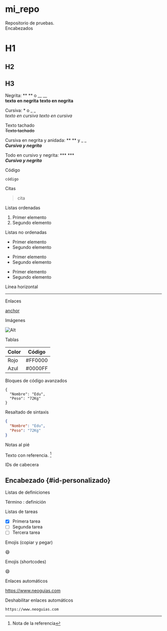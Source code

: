 # mi_repo
Repositorio de pruebas.  
Encabezados	

# H1
## H2
## H3

Negrita:  ** ** o __   __  
**texto en negrita**  __texto en negrita__

Cursiva:   * o _  _  
*texto en cursiva*    _texto en cursiva_

Texto tachado  
~~Texto tachado~~

Cursiva en negrita y anidada:  ** ** y _ _  
_**Cursiva y negrita**_

Todo en cursivo y negrita: *** ***  
***Cursiva y negrita***

Código	

`código`

Citas	      
> cita

Listas ordenadas	

1. Primer elemento
1. Segundo elemento

Listas no ordenadas	

* Primer elemento
* Segundo elemento
 
+ Primer elemento
+ Segundo elemento
 
- Primer elemento
- Segundo elemento

Línea horizontal	

---

Enlaces	

[anchor](https://enlace.tld "título")

Imágenes	

![Alt](/ruta/imagen.png)

Tablas	

| Color | Código |
| ----------- | ----------- |
| Rojo | #FF0000 |
| Azul | #0000FF |

Bloques de código avanzados	

```
{
  "Nombre": "Edu",
  "Peso": "72Kg"
}
```

Resaltado de sintaxis	

```json
{
  "Nombre": "Edu",
  "Peso": "72Kg"
}
```

Notas al pié	

Texto con referencia. [^1]
 
[^1]: Nota de la referencia

IDs de cabecera	

## Encabezado {#id-personalizado}

Listas de definiciones	

Término
: definición



Listas de tareas	

- [x] Primera tarea
- [ ] Segunda tarea
- [ ] Tercera tarea

Emojis (copiar y pegar)	

😄

Emojis (shortcodes)	

:smile:

Enlaces automáticos	

https://www.neoguias.com

Deshabilitar enlaces automáticos	

`https://www.neoguias.com`







